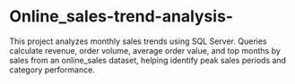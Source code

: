 # Online_sales-trend-analysis-
This project analyzes monthly sales trends using SQL Server. Queries calculate revenue, order volume, average order value, and top months by sales from an online_sales dataset, helping identify peak sales periods and category performance.
